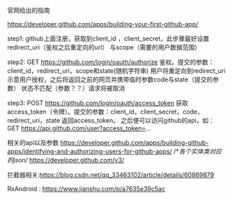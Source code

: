官网给出的指南

https://developer.github.com/apps/building-your-first-github-app/

step1:
    github上面注册，获取到client_id ，client_secret，此步骤最好设置redirect_uri（鉴权之后重定向的url）
    与scope（需要的用户数据范围）

step2:
    GET https://github.com/login/oauth/authorize
    鉴权。提交的参数：client_id，redirect_uri，scope和state(随机字符串)
    用户将重定向到redirect_uri示意用户授权，之后将返回之前的网页并携带临时参数code与state（提交的参数）
    状态不匹配（参数？？）请求将被取消

step3:
    POST https://github.com/login/oauth/access_token
    获取access_token（令牌）。提交的参数：client_id，client_secret，code，redirect_uri，state
    返回access_token。
    之后便可以访问github的api，如：
    GET https://api.github.com/user?access_token=...


相关的api以及参数
    https://developer.github.com/apps/building-github-apps/identifying-and-authorizing-users-for-github-apps/
    /**各个实体类对应的json*/
    https://developer.github.com/v3/



拦截器相关:https://blog.csdn.net/qq_33463102/article/details/60869879


RxAndroid : https://www.jianshu.com/p/a7635e39c5ac
